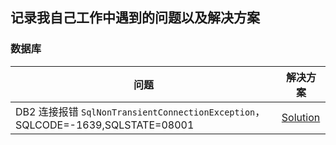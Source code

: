## 记录我自己工作中遇到的问题以及解决方案
### 数据库
|问题|解决方案|
|---|---|
|DB2 连接报错 `SqlNonTransientConnectionException`，SQLCODE=-1639,SQLSTATE=08001|[Solution](https://github.com/jinrunheng/my_problem_solution/blob/main/doc/database/20230302.md)|
 